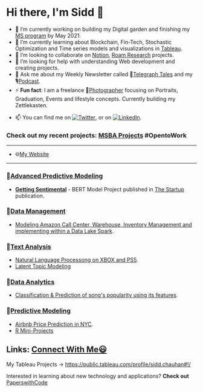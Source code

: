 # Hi there, I'm Sidd 👋 


- 🔭 I’m currently working on building my Digital garden and finishing my [MS program](https://www.mccombs.utexas.edu/Master-of-Science-in-Business-Analytics) by May 2021.
- 🌱 I’m currently learning about Blockchain, Fin-Tech, Stochastic Optimization and Time series models and visualizations in [Tableau](https://public.tableau.com/profile/sidd.chauhan#!/?newProfile=&activeTab=0).
- 👯 I’m looking to collaborate on [Notion](https://www.notion.so/), [Roam Research](https://roamresearch.com./) projects.
- 🤔 I’m looking for help with understanding Web development and creating projects.
- 💬 Ask me about my Weekly Newsletter called 📧[Telegraph Tales](https://www.getrevue.co/profile/siddhant-chauhan) and my 🎙[Podcast](https://anchor.fm/pure-entropy).
- ⚡ **Fun fact**: I am a freelance 📸[Photographer](https://www.instagram.com/sidd_z_chauhan/) focusing on Portraits, Graduation, Events and lifestyle concepts. Currently building my Zettlekasten.
<!-- Actual text -->
- 📫 You can find me on [![Twitter][1.2]][1], or on [![LinkedIn][2.2]][2].
<!-- Icons -->

[1.2]: http://i.imgur.com/wWzX9uB.png (twitter icon without padding)
[2.2]: https://raw.githubusercontent.com/MartinHeinz/MartinHeinz/master/linkedin-3-16.png (LinkedIn icon without padding)

<!-- Links to your social media accounts -->

[1]: https://twitter.com/Sidd_z_chauhan
[2]: https://www.linkedin.com/in/siddhant-c-177ba0108/
  
### Check out my recent projects: [MSBA Projects](https://github.com/siddchauhan77/MSBA-UT-Austin) #OpentoWork

-------------------------------------------------------------------------------------------------------
- 🌐[My Website](https://www.siddhantchauhan.com/)
-------------------------------------------------------------------------------------------------------

### 🔸[Advanced Predictive Modeling](https://github.com/siddchauhan77/MSBA-UT-Austin/tree/main/APM(Advanced%20Predictive%20Modeling))
- __[Getting Sentimental](https://github.com/siddchauhan77/MSBA-UT-Austin/blob/main/APM(Advanced%20Predictive%20Modeling)/APM%20Project/Getting%20Sentimental.pdf)__ - BERT Model Project published in [The Startup](https://medium.com/swlh/getting-sentimental-34f69910312c) publication.


### 🔸[Data Management](https://github.com/siddchauhan77/MSBA-UT-Austin/tree/main/Data%20Management) 
- [Modeling Amazon Call Center, Warehouse, Inventory Management and implementing within a Data Lake Spark](https://github.com/siddchauhan77/MSBA-UT-Austin/blob/main/Data%20Management/Data%20Management%20Project/Data%20Management%20Project.pdf).

### 🔸[Text Analysis](https://github.com/siddchauhan77/MSBA-UT-Austin/tree/main/TextAnalysis) 
- [Natural Language Processong on XBOX and PS5](https://github.com/siddchauhan77/MSBA-UT-Austin/tree/main/TextAnalysis/Text%20Analysis%20Project).
- [Latent Topic Modeling](https://github.com/siddchauhan77/MSBA-UT-Austin/blob/main/TextAnalysis/Instagram_zara.ipynb)

### 🔸[Data Analytics](https://github.com/siddchauhan77/MSBA-UT-Austin/tree/main/Data%20Analytics%20-%20Summer)

- [Classification & Prediction of song's popularity using its features](https://github.com/siddchauhan77/MSBA-UT-Austin/blob/main/Data%20Analytics%20-%20Summer/DA%20-%20Spotify%20Project/Spotify_Group_Project.pdf).

### 🔸[Predictive Modeling](https://github.com/siddchauhan77/MSBA-UT-Austin/tree/main/Predictive%20Modeling%20-Summer)
- [Airbnb Price Prediction in NYC](https://github.com/siddchauhan77/MSBA-UT-Austin/blob/main/Predictive%20Modeling%20-Summer/Airbnb%20in%20NYC%20Prices.pdf).
- [R Mini-Projects](https://github.com/AmberCXX/UTMSBA_STA380_Part2_exercise)


## Links: [Connect With Me😃](https://linqapp.com/siddhant_chauhan)


My Tableau Projects -> https://public.tableau.com/profile/sidd.chauhan#!/

Interested in learning about new technology and applications?
__Check out__ [PaperswithCode](https://paperswithcode.com/)




